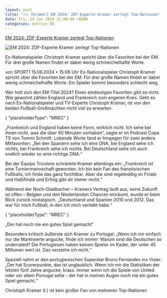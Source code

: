 ```yaml
---
layout: post
title: "🔥🔥 [Kramer] EM 2024: ZDF-Experte Kramer zerlegt Top-Nationen"
date: Fri, 14 Jun 2024 21:00:00 +0200
categories: entries DE
---
```

[EM 2024: ZDF-Experte Kramer zerlegt Top-Nationen](https://www.sport1.de/news/fussball/em/2024/06/em-2024-kramer-zerlegt-top-nationen-ganz-furchtbar)

![EM 2024: ZDF-Experte Kramer zerlegt Top-Nationen](https://reshape.sport1.de/c/t/35ea16d1-6bdc-4027-aae1-f519d73761d9/1200x630)

Ex-Nationalspieler Christoph Kramer spricht über die Favoriten bei der EM. Für drei große Namen findet er dabei wenig schmeichelhafte Worte.

von SPORT1 15.06.2024 • 15:06 Uhr Ex-Nationalspieler Christoph Kramer spricht über die Favoriten bei der EM. Für drei große Namen findet er dabei wenig schmeichelhafte Worte. Ein Spieler kommt besonders schlecht weg.

Wer holt sich den EM-Titel 2024? Einen eindeutigen Favoriten gibt es nicht. Wie gewohnt zählen England und Frankreich zum engeren Kreis. Geht es nach Ex-Nationalspieler und TV-Experte Christoph Kramer, ist von den beiden Fußball-Großmächten nicht viel zu erwarten.

{ "placeholderType": "MREC" }

„Frankreich und England haben keine Form, wirklich nicht. Ich sehe bei ihnen nicht, was die über 90 Minuten vorhaben“, sagte er im Podcast Copa TS von Tommi Schmitt. Lobende Worte fand er hingegen für zwei andere Mitfavoriten: „Bei den Spaniern sehe ich eine DNA, bei England sehe ich nichts, bei Frankreich sehe ich nichts. Bei Deutschland sehe ich auch endlich wieder so eine richtige DNA.“

Bei der Équipe Tricolore schränkte Kramer allerdings ein: „Frankreich ist eine Turniermannschaft geworden. Ich bin kein Fan des französischen Fußballs, ich finde das ganz furchtbar. Aber die sind regelmäßig im Finale und Halbfinale und Erfolg gibt dir immer recht.“

Während der Noch-Gladbacher – Kramers Vertrag läuft aus, seine Zukunft ist offen – Belgien und den Niederlanden Chancen einräumt, wurde er beim Blick zurück nostalgisch. „Deutschland und Spanien 2010 und 2012. Das war für mich Fußball, in den ich mich verliebt habe.“

{ "placeholderType": "MREC" }

„Der hat noch nie ein gutes Spiel gemacht“

Besonders kritisch äußerste sich Kramer zu Portugal: „Wenn ich mir einfach nur die Marktwerte angucke, finde ich immer: Warum sind die Deutschen so underrated? Die Portugiesen haben keinen Spieler im Kader, der unter 45 Millionen wert ist. Das verstehe ich nicht.“

Speziell nahm er den portugiesischen Superstar Bruno Fernandes ins Visier: „Der hat Scorerpunkte, das ist unglaublich. Wenn ich mir die Statistiken der letzten fünf Jahre angucke, krass. Immer wenn ich die Spiele von United oder vor allem Portugal sehe - der hat in meinen Augen noch nie ein gutes Spiel gemacht.“

Christoph Kramer (l.) ist kein großer Fan von mehreren Top-Nationen

